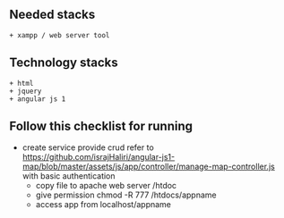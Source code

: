 ## Needed stacks
    + xampp / web server tool
    
## Technology stacks
    + html
    + jquery
    + angular js 1

## Follow this checklist for running
  + create service provide crud refer to https://github.com/israjHaliri/angular-js1-map/blob/master/assets/js/app/controller/manage-map-controller.js with basic authentication
	+ copy file to apache web server /htdoc
	+ give permission chmod -R 777 /htdocs/appname
	+ access app from localhost/appname
